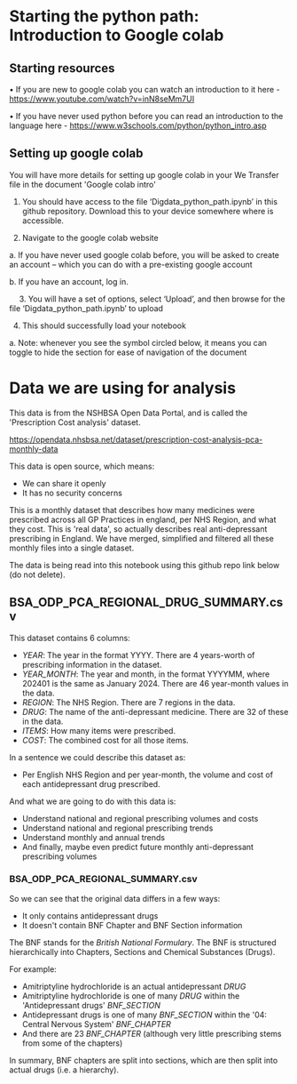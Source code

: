 
# Starting the python path: Introduction to Google colab
## Starting resources

•	If you are new to google colab you can watch an introduction to it here - https://www.youtube.com/watch?v=inN8seMm7UI 

•	If you have never used python before you can read an introduction to the language here - https://www.w3schools.com/python/python_intro.asp 

## Setting up google colab 
You will have more details for setting up google colab in your We Transfer file in the document 'Google colab intro'

1.	You should have access to the file ‘Digdata_python_path.ipynb’ in this github repository. Download this to your device somewhere where is accessible.

2.	Navigate to the google colab website

a.	If you have never used google colab before, you will be asked to create an account – which you can do with a pre-existing google account

b.	If you have an account, log in.

 
3.	You will have a set of options, select  ‘Upload’,  and then browse for the file ‘Digdata_python_path.ipynb’ to upload

 
4.	This should successfully load your notebook

a.	Note: whenever you see the symbol circled below, it means you can toggle to hide the section for ease of navigation of the document
 

# Data we are using for analysis

This data is from the NSHBSA Open Data Portal, and is called the 'Prescription Cost analysis' dataset.

https://opendata.nhsbsa.net/dataset/prescription-cost-analysis-pca-monthly-data

This data is open source, which means:

- We can share it openly
- It has no security concerns

This is a monthly dataset that describes how many medicines were prescribed across all GP Practices in england, per NHS Region, and what they cost.
This is 'real data', so actually describes real anti-depressant prescribing in England.
We have merged, simplified and filtered all these monthly files into a single dataset.

The data is being read into this notebook using this github repo link below (do not delete).

## BSA_ODP_PCA_REGIONAL_DRUG_SUMMARY.csv

This dataset contains 6 columns:

*   *YEAR*: The year in the format YYYY. There are 4 years-worth of prescribing information in the dataset.
*   *YEAR_MONTH*: The year and month, in the format YYYYMM, where 202401 is the same as January 2024. There are 46 year-month values in the data.
*   *REGION*: The NHS Region. There are 7 regions in the data.
*   *DRUG*: The name of the anti-depressant medicine. There are 32 of these in the data.
*   *ITEMS*: How many items were prescribed.
*   *COST*: The combined cost for all those items.

In a sentence we could describe this dataset as:

- Per English NHS Region and per year-month, the volume and cost of each antidepressant drug prescribed.

And what we are going to do with this data is:

- Understand national and regional prescribing volumes and costs
- Understand national and regional prescribing trends
- Understand monthly and annual trends
- And finally, maybe even predict future monthly anti-depressant prescribing volumes

### BSA_ODP_PCA_REGIONAL_SUMMARY.csv

So we can see that the original data differs in a few ways:

- It only contains antidepressant drugs
- It doesn't contain BNF Chapter and BNF Section information

The BNF stands for the *British National Formulary*.
The BNF is structured hierarchically into Chapters, Sections and Chemical Substances (Drugs).

For example:

- Amitriptyline hydrochloride is an actual antidepressant *DRUG*
- Amitriptyline hydrochloride is one of many *DRUG* within the 'Antidepressant drugs' *BNF_SECTION*
- Antidepressant drugs is one of many *BNF_SECTION* within the '04: Central Nervous System' *BNF_CHAPTER*
- And there are 23 *BNF_CHAPTER* (although very little prescribing stems from some of the chapters)

In summary, BNF chapters are split into sections, which are then split into actual drugs (i.e. a hierarchy).
